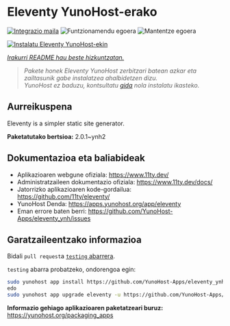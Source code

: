 <!--
Ohart ongi: README hau automatikoki sortu da <https://github.com/YunoHost/apps/tree/master/tools/readme_generator>ri esker
EZ editatu eskuz.
-->

# Eleventy YunoHost-erako

[![Integrazio maila](https://dash.yunohost.org/integration/eleventy.svg)](https://dash.yunohost.org/appci/app/eleventy) ![Funtzionamendu egoera](https://ci-apps.yunohost.org/ci/badges/eleventy.status.svg) ![Mantentze egoera](https://ci-apps.yunohost.org/ci/badges/eleventy.maintain.svg)

[![Instalatu Eleventy YunoHost-ekin](https://install-app.yunohost.org/install-with-yunohost.svg)](https://install-app.yunohost.org/?app=eleventy)

*[Irakurri README hau beste hizkuntzatan.](./ALL_README.md)*

> *Pakete honek Eleventy YunoHost zerbitzari batean azkar eta zailtasunik gabe instalatzea ahalbidetzen dizu.*  
> *YunoHost ez baduzu, kontsultatu [gida](https://yunohost.org/install) nola instalatu ikasteko.*

## Aurreikuspena

Eleventy is a simpler static site generator.


**Paketatutako bertsioa:** 2.0.1~ynh2
## Dokumentazioa eta baliabideak

- Aplikazioaren webgune ofiziala: <https://www.11ty.dev/>
- Administratzaileen dokumentazio ofiziala: <https://www.11ty.dev/docs/>
- Jatorrizko aplikazioaren kode-gordailua: <https://github.com/11ty/eleventy/>
- YunoHost Denda: <https://apps.yunohost.org/app/eleventy>
- Eman errore baten berri: <https://github.com/YunoHost-Apps/eleventy_ynh/issues>

## Garatzaileentzako informazioa

Bidali `pull request`a [`testing` abarrera](https://github.com/YunoHost-Apps/eleventy_ynh/tree/testing).

`testing` abarra probatzeko, ondorengoa egin:

```bash
sudo yunohost app install https://github.com/YunoHost-Apps/eleventy_ynh/tree/testing --debug
edo
sudo yunohost app upgrade eleventy -u https://github.com/YunoHost-Apps/eleventy_ynh/tree/testing --debug
```

**Informazio gehiago aplikazioaren paketatzeari buruz:** <https://yunohost.org/packaging_apps>

